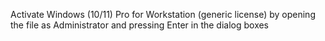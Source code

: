 Activate Windows (10/11) Pro for Workstation (generic license) by opening the file as Administrator and pressing Enter in the dialog boxes
